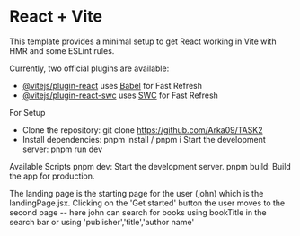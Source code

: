 # React + Vite

This template provides a minimal setup to get React working in Vite with HMR and some ESLint rules.

Currently, two official plugins are available:

- [@vitejs/plugin-react](https://github.com/vitejs/vite-plugin-react/blob/main/packages/plugin-react/README.md) uses [Babel](https://babeljs.io/) for Fast Refresh
- [@vitejs/plugin-react-swc](https://github.com/vitejs/vite-plugin-react-swc) uses [SWC](https://swc.rs/) for Fast Refresh


For Setup
- Clone the repository: git clone https://github.com/Arka09/TASK2
- Install dependencies: pnpm install / pnpm i
Start the development server: pnpm run dev

Available Scripts
pnpm dev: Start the development server.
pnpm build: Build the app for production.

The landing page is the starting page for the user (john) which is the landingPage.jsx. Clicking on the 'Get started' button the user moves to the second page
-- here john can search for books using bookTitle in the search bar or using 'publisher','title','author name'

